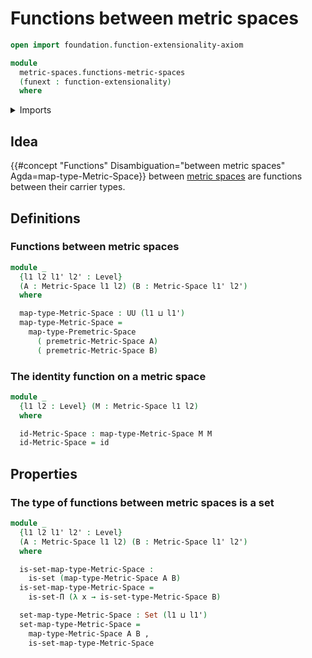 # Functions between metric spaces

```agda
open import foundation.function-extensionality-axiom

module
  metric-spaces.functions-metric-spaces
  (funext : function-extensionality)
  where
```

<details><summary>Imports</summary>

```agda
open import foundation.dependent-pair-types
open import foundation.function-types funext
open import foundation.sets funext
open import foundation.universe-levels

open import metric-spaces.metric-spaces funext
open import metric-spaces.premetric-spaces funext
```

</details>

## Idea

{{#concept "Functions" Disambiguation="between metric spaces" Agda=map-type-Metric-Space}}
between [metric spaces](metric-spaces.metric-spaces.md) are functions between
their carrier types.

## Definitions

### Functions between metric spaces

```agda
module _
  {l1 l2 l1' l2' : Level}
  (A : Metric-Space l1 l2) (B : Metric-Space l1' l2')
  where

  map-type-Metric-Space : UU (l1 ⊔ l1')
  map-type-Metric-Space =
    map-type-Premetric-Space
      ( premetric-Metric-Space A)
      ( premetric-Metric-Space B)
```

### The identity function on a metric space

```agda
module _
  {l1 l2 : Level} (M : Metric-Space l1 l2)
  where

  id-Metric-Space : map-type-Metric-Space M M
  id-Metric-Space = id
```

## Properties

### The type of functions between metric spaces is a set

```agda
module _
  {l1 l2 l1' l2' : Level}
  (A : Metric-Space l1 l2) (B : Metric-Space l1' l2')
  where

  is-set-map-type-Metric-Space :
    is-set (map-type-Metric-Space A B)
  is-set-map-type-Metric-Space =
    is-set-Π (λ x → is-set-type-Metric-Space B)

  set-map-type-Metric-Space : Set (l1 ⊔ l1')
  set-map-type-Metric-Space =
    map-type-Metric-Space A B ,
    is-set-map-type-Metric-Space
```
